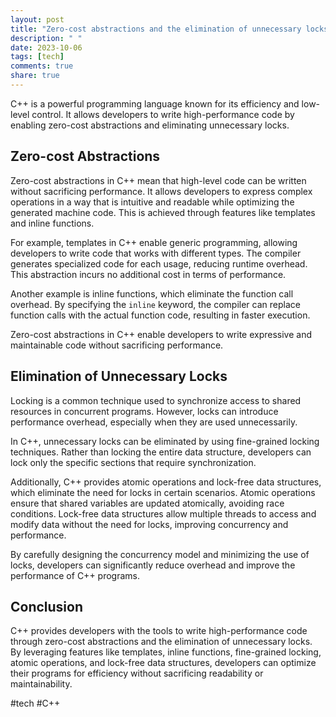 ```yaml
---
layout: post
title: "Zero-cost abstractions and the elimination of unnecessary locks in C++"
description: " "
date: 2023-10-06
tags: [tech]
comments: true
share: true
---
```


C++ is a powerful programming language known for its efficiency and low-level control. It allows developers to write high-performance code by enabling zero-cost abstractions and eliminating unnecessary locks.

## Zero-cost Abstractions

Zero-cost abstractions in C++ mean that high-level code can be written without sacrificing performance. It allows developers to express complex operations in a way that is intuitive and readable while optimizing the generated machine code. This is achieved through features like templates and inline functions.

For example, templates in C++ enable generic programming, allowing developers to write code that works with different types. The compiler generates specialized code for each usage, reducing runtime overhead. This abstraction incurs no additional cost in terms of performance.

Another example is inline functions, which eliminate the function call overhead. By specifying the `inline` keyword, the compiler can replace function calls with the actual function code, resulting in faster execution.

Zero-cost abstractions in C++ enable developers to write expressive and maintainable code without sacrificing performance.

## Elimination of Unnecessary Locks

Locking is a common technique used to synchronize access to shared resources in concurrent programs. However, locks can introduce performance overhead, especially when they are used unnecessarily.

In C++, unnecessary locks can be eliminated by using fine-grained locking techniques. Rather than locking the entire data structure, developers can lock only the specific sections that require synchronization.

Additionally, C++ provides atomic operations and lock-free data structures, which eliminate the need for locks in certain scenarios. Atomic operations ensure that shared variables are updated atomically, avoiding race conditions. Lock-free data structures allow multiple threads to access and modify data without the need for locks, improving concurrency and performance.

By carefully designing the concurrency model and minimizing the use of locks, developers can significantly reduce overhead and improve the performance of C++ programs.

## Conclusion

C++ provides developers with the tools to write high-performance code through zero-cost abstractions and the elimination of unnecessary locks. By leveraging features like templates, inline functions, fine-grained locking, atomic operations, and lock-free data structures, developers can optimize their programs for efficiency without sacrificing readability or maintainability.

#tech #C++